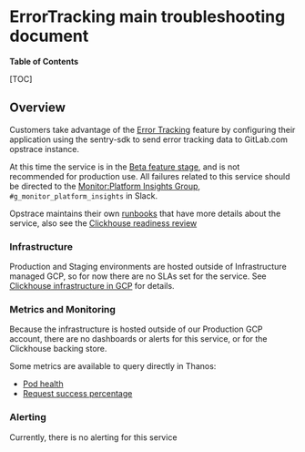 # ErrorTracking main troubleshooting document

**Table of Contents**

[TOC]

## Overview

Customers take advantage of the [Error Tracking](https://about.gitlab.com/handbook/engineering/development/ops/monitor/observability/#clickhouse-datastore) feature by configuring their application using the sentry-sdk to send error tracking data to GitLab.com opstrace instance.

At this time the service is in the [Beta feature stage](https://docs.gitlab.com/ee/policy/alpha-beta-support.html#beta-features), and is not recommended for production use.
All failures related to this service should be directed to the [Monitor:Platform Insights Group](https://handbook.gitlab.com/handbook/engineering/development/analytics/monitor/platform-insights/), `#g_monitor_platform_insights` in Slack.

Opstrace maintains their own [runbooks](https://gitlab.com/gitlab-org/opstrace/runbooks/) that have more details about the service,
also see the [Clickhouse readiness review](https://gitlab.com/gitlab-com/gl-infra/readiness/-/tree/master/library/database/clickhouse)

### Infrastructure

Production and Staging environments are hosted outside of Infrastructure managed GCP, so for now there are no SLAs set for the service.
See [Clickhouse infrastructure in GCP](https://gitlab.com/gitlab-com/gl-infra/readiness/-/tree/master/library/database/clickhouse#gcp) for details.

### Metrics and Monitoring

Because the infrastructure is hosted outside of our Production GCP account, there are no dashboards or alerts for this service, or for the Clickhouse backing store.

Some metrics are available to query directly in Thanos:

- [Pod health](https://thanos.gitlab.net/graph?g0.expr=sum(up%7Bcontainer%3D%22errortracking-api%22%2Cenvironment%3D%22opstrace-prd%22%7D)&g0.tab=1&g0.stacked=0&g0.range_input=1h&g0.max_source_resolution=0s&g0.deduplicate=1&g0.partial_response=0&g0.store_matches=%5B%5D)
- [Request success percentage](https://thanos.gitlab.net/graph?g0.expr=100%20-%20100*(sum(http_requests_total%7Bcode!%3D%22200%22%2Ccontainer%3D%22errortracking-api%22%2Cenvironment%3D%22opstrace-prd%22%7D%20or%20vector(0))%2Fsum(http_requests_total%7Benvironment%3D%22opstrace-prd%22%2Ccontainer%3D%22errortracking-api%22%7D))&g0.tab=1&g0.stacked=0&g0.range_input=1h&g0.max_source_resolution=0s&g0.deduplicate=1&g0.partial_response=0&g0.store_matches=%5B%5D)

### Alerting

Currently, there is no alerting for this service
